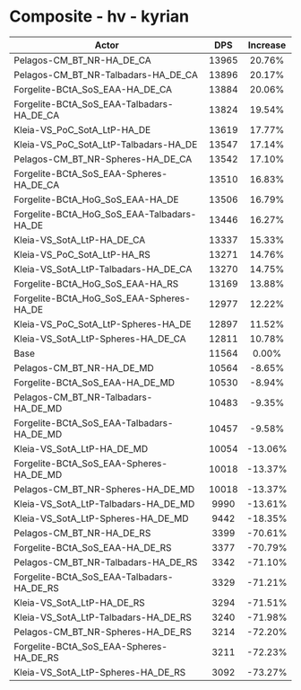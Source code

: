 # Composite - hv - kyrian
| Actor | DPS | Increase |
|---|:---:|:---:|
|Pelagos-CM_BT_NR-HA_DE_CA|13965|20.76%|
|Pelagos-CM_BT_NR-Talbadars-HA_DE_CA|13896|20.17%|
|Forgelite-BCtA_SoS_EAA-HA_DE_CA|13884|20.06%|
|Forgelite-BCtA_SoS_EAA-Talbadars-HA_DE_CA|13824|19.54%|
|Kleia-VS_PoC_SotA_LtP-HA_DE|13619|17.77%|
|Kleia-VS_PoC_SotA_LtP-Talbadars-HA_DE|13547|17.14%|
|Pelagos-CM_BT_NR-Spheres-HA_DE_CA|13542|17.10%|
|Forgelite-BCtA_SoS_EAA-Spheres-HA_DE_CA|13510|16.83%|
|Forgelite-BCtA_HoG_SoS_EAA-HA_DE|13506|16.79%|
|Forgelite-BCtA_HoG_SoS_EAA-Talbadars-HA_DE|13446|16.27%|
|Kleia-VS_SotA_LtP-HA_DE_CA|13337|15.33%|
|Kleia-VS_PoC_SotA_LtP-HA_RS|13271|14.76%|
|Kleia-VS_SotA_LtP-Talbadars-HA_DE_CA|13270|14.75%|
|Forgelite-BCtA_HoG_SoS_EAA-HA_RS|13169|13.88%|
|Forgelite-BCtA_HoG_SoS_EAA-Spheres-HA_DE|12977|12.22%|
|Kleia-VS_PoC_SotA_LtP-Spheres-HA_DE|12897|11.52%|
|Kleia-VS_SotA_LtP-Spheres-HA_DE_CA|12811|10.78%|
|Base|11564|0.00%|
|Pelagos-CM_BT_NR-HA_DE_MD|10564|-8.65%|
|Forgelite-BCtA_SoS_EAA-HA_DE_MD|10530|-8.94%|
|Pelagos-CM_BT_NR-Talbadars-HA_DE_MD|10483|-9.35%|
|Forgelite-BCtA_SoS_EAA-Talbadars-HA_DE_MD|10457|-9.58%|
|Kleia-VS_SotA_LtP-HA_DE_MD|10054|-13.06%|
|Forgelite-BCtA_SoS_EAA-Spheres-HA_DE_MD|10018|-13.37%|
|Pelagos-CM_BT_NR-Spheres-HA_DE_MD|10018|-13.37%|
|Kleia-VS_SotA_LtP-Talbadars-HA_DE_MD|9990|-13.61%|
|Kleia-VS_SotA_LtP-Spheres-HA_DE_MD|9442|-18.35%|
|Pelagos-CM_BT_NR-HA_DE_RS|3399|-70.61%|
|Forgelite-BCtA_SoS_EAA-HA_DE_RS|3377|-70.79%|
|Pelagos-CM_BT_NR-Talbadars-HA_DE_RS|3342|-71.10%|
|Forgelite-BCtA_SoS_EAA-Talbadars-HA_DE_RS|3329|-71.21%|
|Kleia-VS_SotA_LtP-HA_DE_RS|3294|-71.51%|
|Kleia-VS_SotA_LtP-Talbadars-HA_DE_RS|3240|-71.98%|
|Pelagos-CM_BT_NR-Spheres-HA_DE_RS|3214|-72.20%|
|Forgelite-BCtA_SoS_EAA-Spheres-HA_DE_RS|3211|-72.23%|
|Kleia-VS_SotA_LtP-Spheres-HA_DE_RS|3092|-73.27%|
